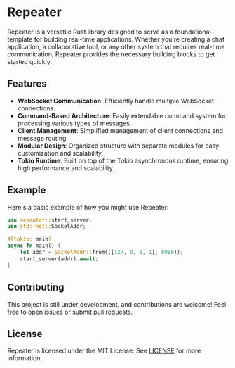 # Repeater

Repeater is a versatile Rust library designed to serve as a foundational template for building real-time applications. Whether you’re creating a chat application, a collaborative tool, or any other system that requires real-time communication, Repeater provides the necessary building blocks to get started quickly.

## Features
- **WebSocket Communication**: Efficiently handle multiple WebSocket connections.
- **Command-Based Architecture**: Easily extendable command system for processing various types of messages.
- **Client Management**: Simplified management of client connections and message routing.
- **Modular Design**: Organized structure with separate modules for easy customization and scalability.
- **Tokio Runtime**: Built on top of the Tokio asynchronous runtime, ensuring high performance and scalability.

## Example
Here's a basic example of how you might use Repeater:

```rust
use repeater::start_server;
use std::net::SocketAddr;

#[tokio::main]
async fn main() {
    let addr = SocketAddr::from(([127, 0, 0, 1], 8080));
    start_server(addr).await;
}
```

## Contributing
This project is still under development, and contributions are welcome! Feel free to open issues or submit pull requests.

## License
Repeater is licensed under the MIT License. See [LICENSE](./LICENSE) for more information.

